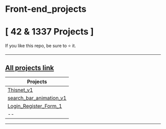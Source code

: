 # Front-end_projects

# [ 42 & 1337 Projects ]

If you like this repo, be sure to ⭐ it.

<hr>

## [All projects link](https://github.com/achnouri) 



| Projects                                                                                                                                   |
| -------------------------------------------------------------------------------------------------------------------------------------------|
| [Thisnet_v1](https://github.com/achnouri/Thisnet_simple_front-end_v1)                                                                      | 
| [search_bar_animation_v1](https://github.com/achnouri/search_bar_animation_v1)                                                             |
| [Login_Register_Form_1](https://github.com/achnouri/Login_Register_Form)                                                                   |
|  --   | Other projects under implementation ...                                                                                            |

<hr>
